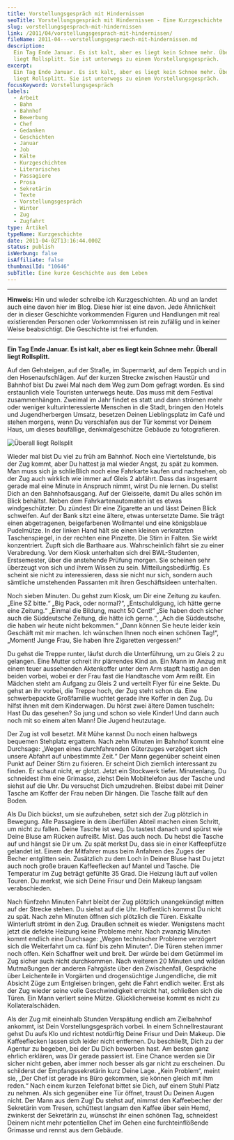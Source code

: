 ```yaml
---
title: Vorstellungsgespräch mit Hindernissen
seoTitle: Vorstellungsgespräch mit Hindernissen - Eine Kurzgeschichte
slug: vorstellungsgesprach-mit-hindernissen
link: /2011/04/vorstellungsgesprach-mit-hindernissen/
fileName: 2011-04---vorstellungsgespraech-mit-hindernissen.md
description:
  Ein Tag Ende Januar. Es ist kalt, aber es liegt kein Schnee mehr. Überall
  liegt Rollsplitt. Sie ist unterwegs zu einem Vorstellungsgespräch.
excerpt:
  Ein Tag Ende Januar. Es ist kalt, aber es liegt kein Schnee mehr. Überall
  liegt Rollsplitt. Sie ist unterwegs zu einem Vorstellungsgespräch.
focusKeyword: Vorstellungsgespräch
labels:
  - Arbeit
  - Bahn
  - Bahnhof
  - Bewerbung
  - Chef
  - Gedanken
  - Geschichten
  - Januar
  - Job
  - Kälte
  - Kurzgeschichten
  - Literarisches
  - Passagiere
  - Prosa
  - Sekretärin
  - Texte
  - Vorstellungsgespräch
  - Winter
  - Zug
  - Zugfahrt
type: Artikel
typeName: Kurzgeschichte
date: 2011-04-02T13:16:44.000Z
status: publish
isWerbung: false
isAffiliate: false
thumbnailId: "10646"
subTitle: Eine kurze Geschichte aus dem Leben
---
```


<hr /><strong>Hinweis: </strong>Hin und wieder schreibe ich Kurzgeschichten. Ab und an landet auch eine davon hier im Blog. Diese hier ist eine davon. Jede Ähnlichkeit der in dieser Geschichte vorkommenden Figuren und Handlungen mit real existierenden Personen oder Vorkommnissen ist rein zufällig und in keiner Weise beabsichtigt. Die Geschichte ist frei erfunden.

<hr /><strong>Ein Tag Ende Januar. Es ist kalt, aber es liegt kein Schnee mehr. Überall liegt Rollsplitt.</strong>

Auf den Gehsteigen, auf der Straße, im Supermarkt, auf dem Teppich und in den
Hosenaufschlägen. Auf der kurzen Strecke zwischen Haustür und Bahnhof bist Du
zwei Mal nach dem Weg zum Dom gefragt worden. Es sind erstaunlich viele
Touristen unterwegs heute. Das muss mit dem Festival zusammenhängen. Zweimal im
Jahr findet es statt und dann strömen mehr oder weniger kulturinteressierte
Menschen in die Stadt, bringen den Hotels und Jugendherbergen Umsatz, besetzen
Deinen Lieblingsplatz im Café und stehen morgens, wenn Du verschlafen aus der
Tür kommst vor Deinem Haus, um dieses baufällige, denkmalgeschütze Gebäude zu
fotografieren.

![Überall liegt Rollsplit](http://cardamonchai.com/wp-content/uploads/2011/04/16282996591_cd8d21c6a1_o-640x640.jpg " [](/wp-content/uploads/2011/04/16282996591_cd8d21c6a1_o.jpg)  Überall liegt Rollsplit")

Wieder mal bist Du viel zu früh am Bahnhof. Noch eine Viertelstunde, bis der Zug
kommt, aber Du hattest ja mal wieder Angst, zu spät zu kommen. Man muss sich ja
schließlich noch eine Fahrkarte kaufen und nachsehen, ob der Zug auch wirklich
wie immer auf Gleis 2 abfährt. Dass das insgesamt gerade mal eine Minute in
Anspruch nimmt, wirst Du nie lernen. Du stellst Dich an den Bahnhofsausgang. Auf
der Gleisseite, damit Du alles schön im Blick behältst. Neben dem
Fahrkartenautomaten ist es etwas windgeschützter. Du zündest Dir eine Zigarette
an und lässt Deinen Blick schweifen. Auf der Bank sitzt eine ältere, etwas
untersetzte Dame. Sie trägt einen abgetragenen, beigefarbenen Wollmantel und
eine königsblaue Pudelmütze. In der linken Hand hält sie einen kleinen
verkratzten Taschenspiegel, in der rechten eine Pinzette. Die Stirn in Falten.
Sie wirkt konzentriert. Zupft sich die Barthaare aus. Wahrscheinlich fährt sie
zu einer Verabredung. Vor dem Kiosk unterhalten sich drei BWL-Studenten,
Erstsemester, über die anstehende Prüfung morgen. Sie scheinen sehr überzeugt
von sich und ihrem Wissen zu sein. Mitteilungsbedürftig. Es scheint sie nicht zu
interessieren, dass sie nicht nur sich, sondern auch sämtliche umstehenden
Passanten mit ihren Geschäftsideen unterhalten.

Noch sieben Minuten. Du gehst zum Kiosk, um Dir eine Zeitung zu kaufen. „Eine SZ
bitte.“ „Big Pack, oder normal?“, „Entschuldigung, ich hätte gerne eine
Zeitung.“ „Einmal die Bildung, macht 50 Cent!“ „Sie haben doch sicher auch die
Süddeutsche Zeitung, die hätte ich gerne.“, „Ach die Süddeutsche, die haben wir
heute nicht bekommen.“ „Dann können Sie heute leider kein Geschäft mit mir
machen. Ich wünschen Ihnen noch einen schönen Tag!“, „Moment! Junge Frau, Sie
haben Ihre Zigaretten vergessen!“

Du gehst die Treppe runter, läufst durch die Unterführung, um zu Gleis 2 zu
gelangen. Eine Mutter schreit ihr plärrendes Kind an. Ein Mann im Anzug mit
einem teuer aussehenden Aktenkoffer unter dem Arm stapft hastig an den beiden
vorbei, wobei er der Frau fast die Handtasche vom Arm reißt. Ein Mädchen steht
am Aufgang zu Gleis 2 und verteilt Flyer für eine Sekte. Du gehst an ihr vorbei,
die Treppe hoch, der Zug steht schon da. Eine schwerbepackte Großfamilie wuchtet
gerade ihre Koffer in den Zug. Du hilfst ihnen mit dem Kinderwagen. Du hörst
zwei ältere Damen tuscheln: Hast Du das gesehen? So jung und schon so viele
Kinder! Und dann auch noch mit so einem alten Mann! Die Jugend heutzutage.

Der Zug ist voll besetzt. Mit Mühe kannst Du noch einen halbwegs bequemen
Stehplatz ergattern. Nach zehn Minuten im Bahnhof kommt eine Durchsage: „Wegen
eines durchfahrenden Güterzuges verzögert sich unsere Abfahrt auf unbestimmte
Zeit.“ Der Mann gegenüber scheint einen Punkt auf Deiner Stirn zu fixieren. Er
scheint Dich ziemlich interessant zu finden. Er schaut nicht, er glotzt. Jetzt
ein Stockwerk tiefer. Minutenlang. Du schneidest ihm eine Grimasse, ziehst Dein
Mobiltelefon aus der Tasche und siehst auf die Uhr. Du versuchst Dich
umzudrehen. Bleibst dabei mit Deiner Tasche am Koffer der Frau neben Dir hängen.
Die Tasche fällt auf den Boden.

Als Du Dich bückst, um sie aufzuheben, setzt sich der Zug plötzlich in Bewegung.
Alle Passagiere in dem überfüllen Abteil machen einen Schritt, um nicht zu
fallen. Deine Tasche ist weg. Du tastest danach und spürst wie Deine Bluse am
Rücken aufreißt. Mist. Das auch noch. Du hebst die Tasche auf und hängst sie Dir
um. Zu spät merkst Du, dass sie in einer Kaffeepfütze gelandet ist. Einem der
Mitfahrer muss beim Anfahren des Zuges der Becher entglitten sein. Zusätzlich zu
dem Loch in Deiner Bluse hast Du jetzt auch noch große brauen Kaffeeflecken auf
Mantel und Tasche. Die Temperatur im Zug beträgt gefühlte 35 Grad. Die Heizung
läuft auf vollen Touren. Du merkst, wie sich Deine Frisur und Dein Makeup
langsam verabschieden.

Nach fünfzehn Minuten Fahrt bleibt der Zug plötzlich unangekündigt mitten auf
der Strecke stehen. Du siehst auf die Uhr. Hoffentlich kommst Du nicht zu spät.
Nach zehn Minuten öffnen sich plötzlich die Türen. Eiskalte Winterluft strömt in
den Zug. Draußen schneit es wieder. Wenigstens macht jetzt die defekte Heizung
keine Probleme mehr. Nach zwanzig Minuten kommt endlich eine Durchsage: „Wegen
technischer Probleme verzögert sich die Weiterfahrt um ca. fünf bis zehn
Minuten“. Die Türen stehen immer noch offen. Kein Schaffner weit und breit. Der
würde bei dem Getümmel im Zug sicher auch nicht durchkommen. Nach weiteren 20
Minuten und wilden Mutmaßungen der anderen Fahrgäste über den Zwischenfall,
Gespräche über Leichenteile in Vorgärten und drogensüchtige Jungendliche, die
mit Absicht Züge zum Entgleisen bringen, geht die Fahrt endlich weiter. Erst als
der Zug wieder seine volle Geschwindigkeit erreicht hat, schließen sich die
Türen. Ein Mann verliert seine Mütze. Glücklicherweise kommt es nicht zu
Kollateralschäden.

Als der Zug mit eineinhalb Stunden Verspätung endlich am Zielbahnhof ankommt,
ist Dein Vorstellungsgespräch vorbei. In einem Schnellrestaurant gehst Du aufs
Klo und richtest notdürftig Deine Frisur und Dein Makeup. Die Kaffeeflecken
lassen sich leider nicht entfernen. Du beschließt, Dich zu der Agentur zu
begeben, bei der Du Dich beworben hast. Am besten ganz ehrlich erklären, was Dir
gerade passiert ist. Eine Chance werden sie Dir sicher nicht geben, aber immer
noch besser als gar nicht zu erscheinen. Du schilderst der Empfangssekretärin
kurz Deine Lage. „Kein Problem“, meint sie, „Der Chef ist gerade ins Büro
gekommen, sie können gleich mit ihm reden.“ Nach einem kurzen Telefonat bittet
sie Dich, auf einem Stuhl Platz zu nehmen. Als sich gegenüber eine Tür öffnet,
traust Du Deinen Augen nicht. Der Mann aus dem Zug! Du stehst auf, nimmst den
Kaffeebecher der Sekretärin vom Tresen, schüttest langsam den Kaffee über sein
Hemd, zwinkerst der Sekretärin zu, wünschst ihr einen schönen Tag, schneidest
Deinem nicht mehr potentiellen Chef im Gehen eine furchteinflößende Grimasse und
rennst aus dem Gebäude.
